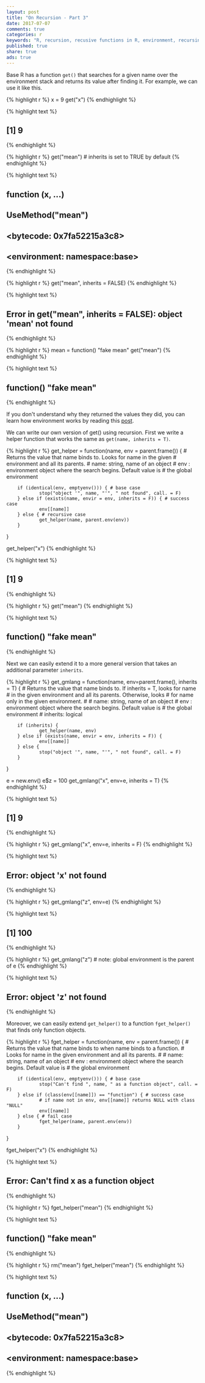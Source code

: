 ```yaml
---
layout: post
title: "On Recursion - Part 3"
date: 2017-07-07
comments: true
categories: r
keywords: "R, recursion, recusive functions in R, environment, recursing over environments in R, get(), fget(), tail recursion"
published: true
share: true
ads: true
---
```


Base R has a function `get()` that searches for a given name over the environment stack and returns its value after finding it. For example, we can use it like this.


{% highlight r %}
x = 9
get("x")
{% endhighlight %}



{% highlight text %}
## [1] 9
{% endhighlight %}



{% highlight r %}
get("mean") # inherits is set to TRUE by default
{% endhighlight %}



{% highlight text %}
## function (x, ...) 
## UseMethod("mean")
## <bytecode: 0x7fa52215a3c8>
## <environment: namespace:base>
{% endhighlight %}



{% highlight r %}
get("mean", inherits = FALSE)
{% endhighlight %}



{% highlight text %}
## Error in get("mean", inherits = FALSE): object 'mean' not found
{% endhighlight %}



{% highlight r %}
mean = function() "fake mean"
get("mean")
{% endhighlight %}



{% highlight text %}
## function() "fake mean"
{% endhighlight %}

If you don't understand why they returned the values they did, you can learn how 
environment works by reading this [post](https://masterr.org/r/understand-r-environments-part1/).

We can write our own version of get() using recursion. First we write a helper function that works the same as `get(name, inherits = T)`.


{% highlight r %}
get_helper = function(name, env = parent.frame()) {
        # Returns the value that name binds to. Looks for name in the given 
        #       environment and all its parents.
        # name: string, name of an object
        # env : environment object where the search begins. Default value is 
        #       the global environment
        
        if (identical(env, emptyenv())) { # base case
                stop("object '", name, "'", " not found", call. = F)
        } else if (exists(name, envir = env, inherits = F)) { # success case
                env[[name]]
        } else { # recursive case
                get_helper(name, parent.env(env))
        }
}

get_helper("x")
{% endhighlight %}



{% highlight text %}
## [1] 9
{% endhighlight %}



{% highlight r %}
get("mean")
{% endhighlight %}



{% highlight text %}
## function() "fake mean"
{% endhighlight %}

Next we can easily extend it to a more general version that takes an additional parameter `inherits`.


{% highlight r %}
get_gmlang = function(name, env=parent.frame(), inherits = T) {
        # Returns the value that name binds to. If inherits = T, looks for name
        #       in the given environment and all its parents. Otherwise, looks
        #       for name only in the given environment.
        #
        # name: string, name of an object
        # env : environment object where the search begins. Default value is 
        #       the global environment
        # inherits: logical
        
        if (inherits) { 
                get_helper(name, env)
        } else if (exists(name, envir = env, inherits = F)) {
                env[[name]]
        } else {
                stop("object '", name, "'", " not found", call. = F)
        }
}

e = new.env()
e$z = 100
get_gmlang("x", env=e, inherits = T)
{% endhighlight %}



{% highlight text %}
## [1] 9
{% endhighlight %}



{% highlight r %}
get_gmlang("x", env=e, inherits = F)
{% endhighlight %}



{% highlight text %}
## Error: object 'x' not found
{% endhighlight %}



{% highlight r %}
get_gmlang("z", env=e)
{% endhighlight %}



{% highlight text %}
## [1] 100
{% endhighlight %}



{% highlight r %}
get_gmlang("z") # note: global environment is the parent of e
{% endhighlight %}



{% highlight text %}
## Error: object 'z' not found
{% endhighlight %}

Moreover, we can easily extend `get_helper()` to a function `fget_helper()` that finds only function objects.


{% highlight r %}
fget_helper = function(name, env = parent.frame()) {
        # Returns the value that name binds to when name binds to a function. 
        #       Looks for name in the given environment and all its parents.
        #
        # name: string, name of an object
        # env : environment object where the search begins. Default value is 
        #       the global environment

        if (identical(env, emptyenv())) { # base case
                stop("Can't find ", name, " as a function object", call. = F)
        } else if (class(env[[name]]) == "function") { # success case
                # if name not in env, env[[name]] returns NULL with class "NULL"
                env[[name]]
        } else { # fail case
                fget_helper(name, parent.env(env))
        }
}

fget_helper("x")
{% endhighlight %}



{% highlight text %}
## Error: Can't find x as a function object
{% endhighlight %}



{% highlight r %}
fget_helper("mean")
{% endhighlight %}



{% highlight text %}
## function() "fake mean"
{% endhighlight %}



{% highlight r %}
rm("mean")
fget_helper("mean")
{% endhighlight %}



{% highlight text %}
## function (x, ...) 
## UseMethod("mean")
## <bytecode: 0x7fa52215a3c8>
## <environment: namespace:base>
{% endhighlight %}

